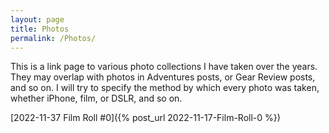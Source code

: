 ```yaml
---
layout: page
title: Photos
permalink: /Photos/
---
```


This is a link page to various photo collections I have taken over the years. They may overlap with photos in Adventures posts, or Gear Review posts, and so on. I will try to specify the method by which every photo was taken, whether iPhone, film, or DSLR, and so on.  

[2022-11-37 Film Roll #0]({% post_url 2022-11-17-Film-Roll-0 %})

